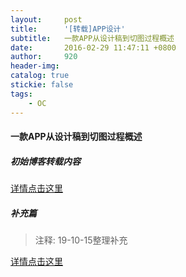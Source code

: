 ```yaml
---
layout:     post
title:      '[转载]APP设计'
subtitle:   一款APP从设计稿到切图过程概述
date:       2016-02-29 11:47:11 +0800
author:     920
header-img: 
catalog: true
stickie: false
tags:
    - OC
---
```


#### 一款APP从设计稿到切图过程概述

##### 初始博客转载内容

[详情点击这里](https://blog.csdn.net/gongyuhonglou/article/details/72817725)

##### 补充篇

>注释: 19-10-15整理补充

[详情点击这里](https://www.ui.cn/detail/378664.html)
